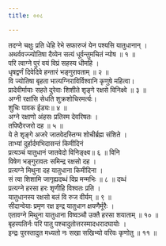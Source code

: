 ```yaml
---
title: ००८

---
```

तदग्ने चक्षुः प्रति धेहि रेभे सफारुजं येन पश्यसि यातुधानान् ।  
अथर्ववज्ज्योतिषा दैव्येन सत्यं धूर्वन्तुमचितं न्योष ॥ १ ॥  
परि त्वाग्ने पुरं वयं विप्रं सहस्य धीमहि ।  
धृषद्वर्णं दिवेदिवे हन्तारं भङ्गुरावताम् ॥ २ ॥  
वि ज्योतिषा बृहता भात्यग्निराविर्विश्वानि कृणुषे महित्वा।  
प्रादेवीर्मायाः सहते दुरेवाः शिशीते शृङ्गे रक्षसे विनिक्ष्वे ॥ ३ ॥  
अग्नी रक्षांसि सेधति शुक्रशोचिरमर्त्यः।  
शुचिः पावक ईड्यः॥ ४ ॥  
अग्ने रक्षाणो अंहसः प्रतिस्म देवरिषतः ।  
तपिष्ठैरजरो दह ॥ ५ ॥  
ये ते शृङ्गे अजरे जातवेदस्तिग्म शोचीर्ब्रह्म संशिते ।  
ताभ्यां दुर्हार्दमभिदासन्तं किमीदिनं  
प्रत्यञ्चं यातुधानं जातवेदो विनिङ्क्ष्व॥ ६ ॥ विनि  
विषेण भङ्गुरावतः समिन्द्र रक्षसो दह ।  
प्रत्यग्ने मिथुना दह यातुधाना किमीदिना ।  
सं त्वा शिशामि जागृह्यदब्धं विप्र मन्मभिः ॥ ८ ॥ दव्धं  
प्रत्यग्ने हरसा हरः शृणीहि विश्वतः प्रति ।  
यातुधानस्य रक्षसो बलं वि रुज वीर्यम् ॥ ९ ॥  
सीदान्वेयाः प्रमृण रक्ष इन्द्र यातुधान क्षयणैर्मूरैः ।  
एतावग्ने मिथुना यातुधाना विष्वञ्चौ उक्तै हरसा शयाताम् ॥ १० ॥  
बृहस्पतिर्नः परि पातु पश्चादुतोत्तरस्मादधरादघायोः ।  
इन्द्रः पुरस्तादुत मध्यतो नः सखा सखिभ्यो वरिवः कृणोतु ॥ ११ ॥  